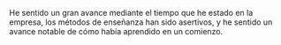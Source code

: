 He sentido un gran avance mediante el tiempo que he estado en la empresa, los métodos de enseñanza han sido asertivos, y he sentido un avance notable de cómo había aprendido en un comienzo. 